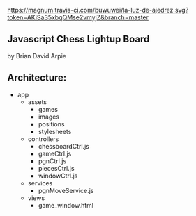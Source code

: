 https://magnum.travis-ci.com/buwuwei/la-luz-de-ajedrez.svg?token=AKiSa35xbqQMse2vmyjZ&branch=master

## Javascript Chess Lightup Board
by Brian David Arpie

## Architecture:
- app
  - assets
    - games
    - images
    - positions
    - stylesheets
  - controllers
    - chessboardCtrl.js
    - gameCtrl.js
    - pgnCtrl.js
    - piecesCtrl.js
    - windowCtrl.js
  - services
    - pgnMoveService.js
  - views
    - game_window.html